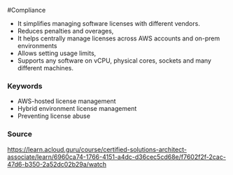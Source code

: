 #Compliance 
* It simplifies managing software licenses with different vendors.
* Reduces penalties and overages,
* It helps centrally manage licenses across AWS accounts and on-prem environments
* Allows setting usage limits,
* Supports any software on vCPU, physical cores, sockets and many different machines.

### Keywords
* AWS-hosted license management
* Hybrid environment license management
* Preventing license abuse
### Source
https://learn.acloud.guru/course/certified-solutions-architect-associate/learn/6960ca74-1766-4151-a4dc-d36cec5cd68e/f7602f2f-2cac-47d6-b350-2a52dc02b29a/watch